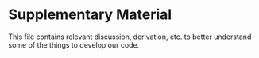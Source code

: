 # Supplementary Material
This file contains relevant discussion, derivation, etc. to better understand some of the things
to develop our code.

